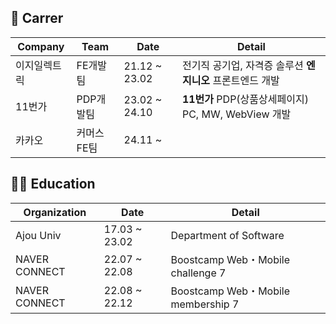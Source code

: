 ## 🏃 Carrer

|Company|Team|Date|Detail|
|----|----|--------|------|
|이지일렉트릭|FE개발팀|21.12 ~ 23.02|전기직 공기업, 자격증 솔루션 **엔지니오** 프론트엔드 개발|
|11번가|PDP개발팀|23.02 ~ 24.10|**11번가** PDP(상품상세페이지) PC, MW, WebView 개발|
|카카오|커머스FE팀|24.11 ~ ||

## 🧑‍💻 Education
|Organization|Date|Detail|
|----|----|--------|
|Ajou Univ|17.03 ~ 23.02|Department of Software|
|NAVER CONNECT|	22.07 ~ 22.08|Boostcamp Web・Mobile challenge 7 |
|NAVER CONNECT|	22.08 ~ 22.12|Boostcamp Web・Mobile membership 7|

